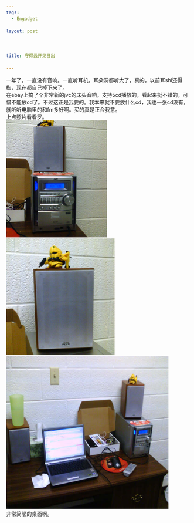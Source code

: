 ```yaml
--- 
tags: 
  - Engadget

layout: post



title: 守得云开见日出

---
```

<div id="msgcns!5F971C000415D85F!448" class="bvMsg">
<div>一年了，一直没有音响。一直听耳机。耳朵洞都听大了，真的，以前耳shi还得掏，现在都自己掉下来了。</div>
<div>在ebay上搞了个非常新的jvc的床头音响。支持5cd播放的，看起来挺不错的，可惜不能放cd了。不过这正是我要的。我本来就不要放什么cd，我也一张cd没有，就听听电脑里的和fm多好啊。买的真是正合我意。</div>
<div>上点照片看看罗。</div>
<img style="width:275px;height:319px;" src="/assets/images/blog/2006-09-08-shou-de-yun-kai-jian-ri-chu-0.jpg" border="0"><img style="width:296px;height:318px;" src="/assets/images/blog/2006-09-08-shou-de-yun-kai-jian-ri-chu-1.jpg" border="0">
<img style="width:443px;height:416px;" src="/assets/images/blog/2006-09-08-shou-de-yun-kai-jian-ri-chu-2.jpg" border="0">
<div>非常简陋的桌面啊。</div>
</div>

